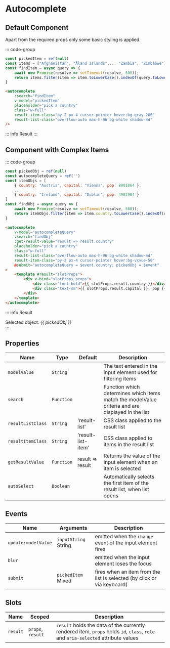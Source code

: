 <script setup>
    import Autocomplete from "../src/components/autocomplete.vue"
    import { ref } from "vue"
    const pickedItem = ref(null)
    const items = ["Afghanistan", "Åland Islands", "Albania", "Algeria", "American Samoa", "Andorra", "Angola", "Anguilla", "Antarctica", "Antigua and Barbuda", "Argentina", "Armenia", "Aruba", "Australia", "Austria", "Azerbaijan", "Bahamas", "Bahrain", "Bangladesh", "Barbados", "Belarus", "Belgium", "Belize", "Benin", "Bermuda", "Bhutan", "Bolivia, Plurinational State of", "Bonaire, Sint Eustatius and Saba", "Bosnia and Herzegovina", "Botswana", "Bouvet Island", "Brazil", "British Indian Ocean Territory", "Brunei Darussalam", "Bulgaria", "Burkina Faso", "Burundi", "Cambodia", "Cameroon", "Canada", "Cape Verde", "Cayman Islands", "Central African Republic", "Chad", "Chile", "China", "Christmas Island", "Cocos (Keeling) Islands", "Colombia", "Comoros", "Congo", "Congo, the Democratic Republic of the", "Cook Islands", "Costa Rica", "Côte d'Ivoire", "Croatia", "Cuba", "Curaçao", "Cyprus", "Czech Republic", "Denmark", "Djibouti", "Dominica", "Dominican Republic", "Ecuador", "Egypt", "El Salvador", "Equatorial Guinea", "Eritrea", "Estonia", "Ethiopia", "Falkland Islands (Malvinas)", "Faroe Islands", "Fiji", "Finland", "France", "French Guiana", "French Polynesia", "French Southern Territories", "Gabon", "Gambia", "Georgia", "Germany", "Ghana", "Gibraltar", "Greece", "Greenland", "Grenada", "Guadeloupe", "Guam", "Guatemala", "Guernsey", "Guinea", "Guinea-Bissau", "Guyana", "Haiti", "Heard Island and McDonald Islands", "Holy See (Vatican City State)", "Honduras", "Hong Kong", "Hungary", "Iceland", "India", "Indonesia", "Iran, Islamic Republic of", "Iraq", "Ireland", "Isle of Man", "Israel", "Italy", "Jamaica", "Japan", "Jersey", "Jordan", "Kazakhstan", "Kenya", "Kiribati", "Korea, Democratic People's Republic of", "Korea, Republic of", "Kuwait", "Kyrgyzstan", "Lao People's Democratic Republic", "Latvia", "Lebanon", "Lesotho", "Liberia", "Libya", "Liechtenstein", "Lithuania", "Luxembourg", "Macao", "Macedonia, the Former Yugoslav Republic of", "Madagascar", "Malawi", "Malaysia", "Maldives", "Mali", "Malta", "Marshall Islands", "Martinique", "Mauritania", "Mauritius", "Mayotte", "Mexico", "Micronesia, Federated States of", "Moldova, Republic of", "Monaco", "Mongolia", "Montenegro", "Montserrat", "Morocco", "Mozambique", "Myanmar", "Namibia", "Nauru", "Nepal", "Netherlands", "New Caledonia", "New Zealand", "Nicaragua", "Niger", "Nigeria", "Niue", "Norfolk Island", "Northern Mariana Islands", "Norway", "Oman", "Pakistan", "Palau", "Palestine, State of", "Panama", "Papua New Guinea", "Paraguay", "Peru", "Philippines", "Pitcairn", "Poland", "Portugal", "Puerto Rico", "Qatar", "Réunion", "Romania", "Russian Federation", "Rwanda", "Saint Barthélemy", "Saint Helena, Ascension and Tristan da Cunha", "Saint Kitts and Nevis", "Saint Lucia", "Saint Martin (French part)", "Saint Pierre and Miquelon", "Saint Vincent and the Grenadines", "Samoa", "San Marino", "Sao Tome and Principe", "Saudi Arabia", "Senegal", "Serbia", "Seychelles", "Sierra Leone", "Singapore", "Sint Maarten (Dutch part)", "Slovakia", "Slovenia", "Solomon Islands", "Somalia", "South Africa", "South Georgia and the South Sandwich Islands", "South Sudan", "Spain", "Sri Lanka", "Sudan", "Suriname", "Svalbard and Jan Mayen", "Swaziland", "Sweden", "Switzerland", "Syrian Arab Republic", "Taiwan, Province of China", "Tajikistan", "Tanzania, United Republic of", "Thailand", "Timor-Leste", "Togo", "Tokelau", "Tonga", "Trinidad and Tobago", "Tunisia", "Turkey", "Turkmenistan", "Turks and Caicos Islands", "Tuvalu", "Uganda", "Ukraine", "United Arab Emirates", "United Kingdom", "United States", "United States Minor Outlying Islands", "Uruguay", "Uzbekistan", "Vanuatu", "Venezuela, Bolivarian Republic of", "Viet Nam", "Virgin Islands, British", "Virgin Islands, U.S.", "Wallis and Futuna", "Western Sahara", "Yemen", "Zambia", "Zimbabwe"]
    const findItem = async query => {
        await new Promise(resolve => setTimeout(resolve, 500));
        return items.filter(item => item.toLowerCase().indexOf(query.toLowerCase()) !== -1)
    }
    const pickedObj = ref(null)
    const autocompleteQuery = ref('')
    const itemObjs = [
        { country: "Austria", capital: "Vienna", pop: 8901064 },
        { country: "France", capital: "Paris", pop: 67391582 },
        { country: "Germany", capital: "Berlin", pop: 83166711 },
        { country: "Italy", capital: "Rome", pop: 59554023 },
        { country: "Spain", capital: "Madrid", pop: 47332614 },
        { country: "Portugal", capital: "Lisbon", pop: 10295909 },
        { country: "Belgium", capital: "Brussels", pop: 11524454 },
        { country: "Netherlands", capital: "Amsterdam", pop: 17407585 },
        { country: "Sweden", capital: "Stockholm", pop: 10365705 },
        { country: "Norway", capital: "Oslo", pop: 5465630 },
        { country: "Denmark", capital: "Copenhagen", pop: 5831404 },
        { country: "Finland", capital: "Helsinki", pop: 5542517 },
        { country: "Poland", capital: "Warsaw", pop: 38028278 },
        { country: "Czech Republic", capital: "Prague", pop: 10724555 },
        { country: "Hungary", capital: "Budapest", pop: 9606316 },
        { country: "Greece", capital: "Athens", pop: 10423054 },
        { country: "Bulgaria", capital: "Sofia", pop: 6951482 },
        { country: "Romania", capital: "Bucharest", pop: 19186201 },
        { country: "Switzerland", capital: "Bern", pop: 8632703 },
        { country: "Ireland", capital: "Dublin", pop: 4982904 }
    ]
    const findObj = async query => {
        await new Promise(resolve => setTimeout(resolve, 500));
        return itemObjs.filter(item => item.country.toLowerCase().indexOf(query.toLowerCase()) !== -1)
    }
</script>

# Autocomplete

## Default Component
Apart from the required props only some basic styling is applied. 

::: code-group
```js
const pickedItem = ref(null)
const items = ["Afghanistan", "Åland Islands",... "Zambia", "Zimbabwe"]
const findItem = async query => {
    await new Promise(resolve => setTimeout(resolve, 500));
    return items.filter(item => item.toLowerCase().indexOf(query.toLowerCase()) !== -1)
}
```
```html
<autocomplete
    :search="findItem"
    v-model="pickedItem"
    placeholder="pick a country"
    class="w-full"
    result-item-class="py-2 px-4 cursor-pointer hover:bg-gray-200"
    result-list-class="overflow-auto max-h-96 bg-white shadow-md"
/>
```
::: info Result
<autocomplete
    :search="findItem"
    v-model="pickedItem"
    placeholder="pick a country"
    class="w-full"
    result-item-class="py-2 px-4 cursor-pointer hover:bg-gray-200"
    result-list-class="overflow-auto max-h-96 bg-white shadow-md"
    auto-select
/>
:::

## Component with Complex Items

::: code-group
```js
const pickedObj = ref(null)
const autocompleteQuery = ref('')
const itemObjs = [
    { country: "Austria", capital: "Vienna", pop: 8901064 },
    ...
    { country: "Ireland", capital: "Dublin", pop: 4982904 }
]
const findObj = async query => {
    await new Promise(resolve => setTimeout(resolve, 500));
    return itemObjs.filter(item => item.country.toLowerCase().indexOf(query.toLowerCase()) !== -1)
}
```
```html
<autocomplete
    v-model="autocompleteQuery"
    :search="findObj"
    :get-result-value="result => result.country"
    placeholder="pick a country"
    class="w-full"
    result-list-class="overflow-auto max-h-96 bg-white shadow-md"
    result-item-class="py-2 px-4 cursor-pointer hover:bg-vxvue-50"
    @submit="autocompleteQuery = $event.country; pickedObj = $event"
>
    <template #result="slotProps">
        <div v-bind="slotProps.props">
            <div class="font-bold">{{ slotProps.result.country }}</div>
            <div class="text-sm">{{ slotProps.result.capital }}, pop {{ new Intl.NumberFormat('en-US', { maximumSignificantDigits: 3 }).format(slotProps.result.pop / 1e6) }}m</div>
        </div>
    </template>
</autocomplete>
```
::: info Result
<div>Selected object: <em>{{ pickedObj }}</em></div>
<autocomplete
    v-model="autocompleteQuery"
    :search="findObj"
    :get-result-value="result => result.country"
    placeholder="pick a country"
    class="w-full"
    result-list-class="overflow-auto max-h-96 bg-white shadow-md"
    result-item-class="py-2 px-4 cursor-pointer hover:bg-vxvue-50"
    @submit="autocompleteQuery = $event.country; pickedObj = $event"
>
<template #result="slotProps">
    <div v-bind="slotProps.props">
        <div class="font-bold">{{ slotProps.result.country }}</div>
        <div class="text-sm">{{ slotProps.result.capital }}, pop {{ new Intl.NumberFormat('en-US', { maximumSignificantDigits: 3 }).format(slotProps.result.pop / 1e6) }}m</div>
    </div>
</template>
</autocomplete>
:::

## Properties
| Name               | Type       | Default              | Description                                                                                       |
|--------------------|------------|----------------------|---------------------------------------------------------------------------------------------------|
| `modelValue`       | `String`   |                      | The text entered in the input element used for filtering items                                    |
| `search`           | `Function` |                      | Function which determines which items match the modelValue criteria and are displayed in the list |
| `resultListClass`  | `String`   | 'result-list'        | CSS class applied to the result list                                                              |
| `resultItemClass`  | `String`   | 'result-list-item'   | CSS class applied to items in the result list                                                     |
| `getResultValue`   | `Function` | result => result     | Returns the value of the input element when an item is selected                                   |
| `autoSelect`       | `Boolean`  |                      | Automatically selects the first item of the result list, when list opens                          |

## Events
| Name                | Arguments            | Description                                                             |
|---------------------|----------------------|-------------------------------------------------------------------------|
| `update:modelValue` | `inputString` String | emitted when the `change` event of the input element fires              |
| `blur`              |                      | emitted when the input element loses the focus                          |
| `submit`            | `pickedItem` Mixed   | fires when an item from the list is selected (by click or via keyboard) |

## Slots
| Name     | Scoped            | Description                                                                                                                      |
|----------|-------------------|----------------------------------------------------------------------------------------------------------------------------------|
| `result` | `props`, `result` | `result` holds the data of the currently rendered item, `props` holds `id`, `class`, `role` and `aria-selected` attribute values |
